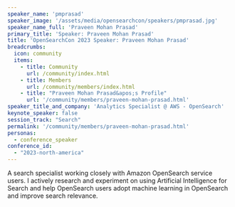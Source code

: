 ```yaml
---
speaker_name: 'pmprasad'
speaker_image: '/assets/media/opensearchcon/speakers/pmprasad.jpg'
speaker_name_full: 'Praveen Mohan Prasad'
primary_title: 'Speaker: Praveen Mohan Prasad'
title: 'OpenSearchCon 2023 Speaker: Praveen Mohan Prasad'
breadcrumbs:
  icon: community
  items:
    - title: Community
      url: /community/index.html
    - title: Members
      url: /community/members/index.html
    - title: "Praveen Mohan Prasad&apos;s Profile"
      url: '/community/members/praveen-mohan-prasad.html'
speaker_title_and_company: 'Analytics Specialist @ AWS - OpenSearch'
keynote_speaker: false
session_track: "Search"
permalink: '/community/members/praveen-mohan-prasad.html'
personas:
  - conference_speaker
conference_id:
  - "2023-north-america"
---
```


A search specialist working closely with Amazon OpenSearch service users. I actively research and experiment on using Artificial Intelligence for Search and help OpenSearch users adopt machine learning in OpenSearch and improve search relevance.

